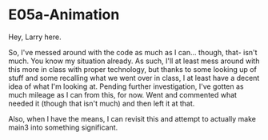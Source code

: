 # E05a-Animation

Hey, Larry here.

So, I've messed around with the code as much as I can... though, that- isn't much.  You know my situation already.  As such, I'll at least mess around with this more in class with proper technology, but thanks to some looking up of stuff and some recalling what we went over in class, I at least have a decent idea of what I'm looking at.  Pending further investigation, I've gotten as much mileage as I can from this, for now.  Went and commented what needed it (though that isn't much) and then left it at that.

Also, when I have the means, I can revisit this and attempt to actually make main3 into something significant.